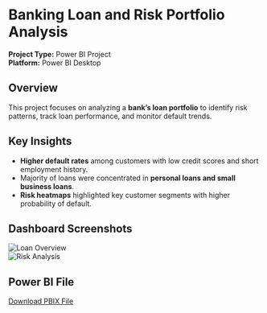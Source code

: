 # Banking Loan and Risk Portfolio Analysis

**Project Type:** Power BI Project  
**Platform:** Power BI Desktop  

## Overview
This project focuses on analyzing a **bank’s loan portfolio** to identify risk patterns, track loan performance, and monitor default trends.

## Key Insights
- **Higher default rates** among customers with low credit scores and short employment history.  
- Majority of loans were concentrated in **personal loans and small business loans**.  
- **Risk heatmaps** highlighted key customer segments with higher probability of default.  

## Dashboard Screenshots
![Loan Overview](images/loan-overview.PNG)  
![Risk Analysis](images/risk-analysis.PNG)  

## Power BI File
[Download PBIX File](Banking_Loan_Risk_Analysis.pbix)
